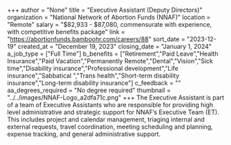 +++
author = "None"
title = "Executive Assistant (Deputy Directors)"
organization = "National Network of Abortion Funds (NNAF)"
location = "Remote"
salary = "$82,933 - $87,080, commensurate with experience, with competitive benefits package"
link = "https://abortionfunds.bamboohr.com/careers/88"
sort_date = "2023-12-19"
created_at = "December 19, 2023"
closing_date = "January 1, 2024"
a_job_type = ["Full Time"]
b_benefits = ["Retirement","Paid Leave","Health Insurance","Paid Vacation","Permanently Remote","Dental","Vision","Sick time","Disability insurance","Professional development","Life insurance","Sabbatical ","Trans health","Short-term disability insurance","Long-term disability insurance"]
c_feedback = ""
aa_degrees_required = "No degree required"
thumbnail = "../../images/NNAF-Logo_a2dfa71c.png"
+++
The Executive Assistant is part of a team of Executive Assistants who are responsible for providing high level administrative and strategic support for NNAF’s Executive Team (ET). This includes project and calendar management, triaging internal and external requests, travel coordination, meeting scheduling and planning, expense tracking, and general administrative support. 